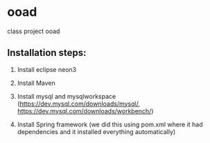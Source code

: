 # ooad
class project ooad

Installation steps:
------------------

1) Install eclipse neon3

2) Install Maven

3) Install mysql and mysqlworkspace (https://dev.mysql.com/downloads/mysql/, https://dev.mysql.com/downloads/workbench/)

4) Install Spring framework (we did this using pom.xml where it had dependencies and it installed everything automatically)
